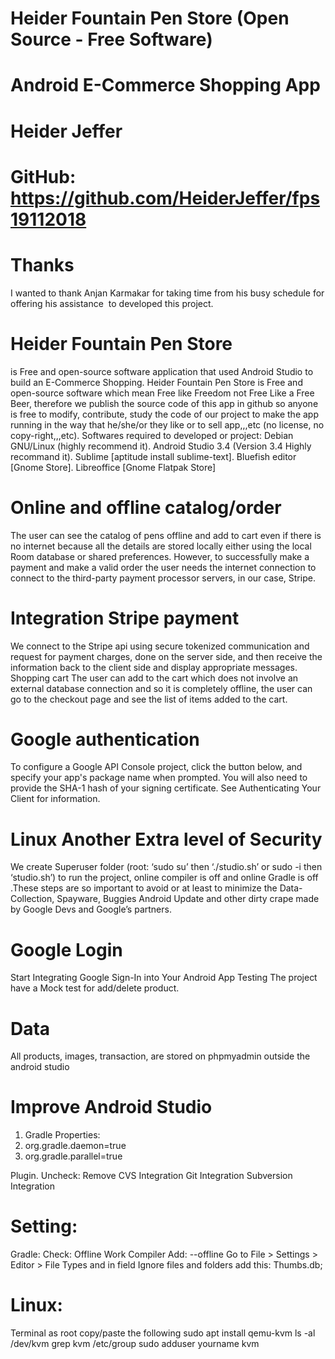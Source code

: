# Heider Fountain Pen Store (Open Source - Free Software)
# Android E-Commerce Shopping App  
# Heider Jeffer 
# GitHub: https://github.com/HeiderJeffer/fps19112018
# Thanks
I wanted to thank Anjan Karmakar for taking time from his busy schedule  for offering his assistance  to developed this project.
# Heider Fountain Pen Store
is  Free and open-source software application that used Android Studio to build an  E-Commerce Shopping. Heider Fountain Pen Store is Free and open-source software which mean Free like Freedom not Free Like a Free Beer, therefore we publish the source code of this app in github so anyone is free to modify, contribute, study the code of our project to make the app running in the way that he/she/or they like or to sell app,,,etc  (no license, no copy-right,,,etc).
Softwares required to developed or project: Debian GNU/Linux (highly  recommend it). Android Studio 3.4 (Version  3.4 Highly recommand it). Sublime [aptitude install sublime-text]. Bluefish editor [Gnome Store]. Libreoffice [Gnome Flatpak Store]

# Online and offline catalog/order 
The user can see the catalog of pens offline and add to cart even if there is no internet because all the details are stored locally either using the local Room database or shared preferences. However, to successfully make a payment and make a valid order the user needs the internet connection to connect to the third-party payment processor servers, in our case, Stripe.

# Integration Stripe payment
We connect to the Stripe api using secure tokenized communication and request for payment charges, done on the server side, and then receive the information back to the client side and display appropriate messages.
Shopping cart The user can add to the cart which does not involve an external database connection and so it is completely offline, the user can go to the checkout page and see the list of items added to the cart.

# Google authentication
To configure a Google API Console project, click the button below, and specify your app's package name when prompted. You will also need to provide the SHA-1 hash of your signing certificate. See Authenticating Your Client for information. 

# Linux Another Extra level of Security
We create  Superuser folder (root: ‘sudo su’ then ‘./studio.sh’ or sudo -i then ‘studio.sh’) to run the project, online compiler is off and online Gradle is off .These steps are so important to avoid or at least to minimize the Data-Collection, Spayware, Buggies Android Update and other dirty crape made by Google Devs and Google’s partners.     	 

# Google Login
Start Integrating Google Sign-In into Your Android App 
Testing  The project have a Mock test for add/delete product.

# Data
All products, images, transaction, are stored on phpmyadmin outside the android studio  

# Improve Android Studio
1. Gradle Properties:
2. org.gradle.daemon=true
3. org.gradle.parallel=true

Plugin. Uncheck:
Remove CVS Integration
Git Integration
Subversion Integration

# Setting:
Gradle: Check: Offline Work
Compiler Add: --offline
Go to File > Settings > Editor > File Types and in field Ignore files and folders add this: Thumbs.db;

# Linux:
Terminal as root copy/paste the following
sudo apt install qemu-kvm
ls -al /dev/kvm
grep kvm /etc/group
sudo adduser yourname kvm
